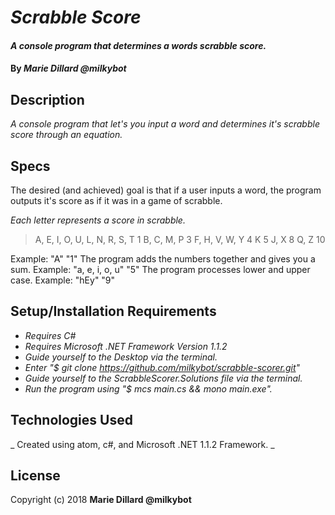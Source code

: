 # _Scrabble Score_

#### _A console program that determines a words scrabble score._

#### By _**Marie Dillard @milkybot**_

## Description
_A console program that let's you input a word and determines it's scrabble score through an equation._

## Specs
The desired (and achieved) goal is that if a user inputs a word, the program outputs it's score as if it was in a game of scrabble.

*Each letter represents a score in scrabble.*
> A, E, I, O, U, L, N, R, S, T       1 
> B, C, M, P                         3
> F, H, V, W, Y                      4
> K                                  5
> J, X                               8
> Q, Z                               10

Example: "A" "1"
The program adds the numbers together and gives you a sum.
Example: "a, e, i, o, u" "5"
The program processes lower and upper case.
Example: "hEy" "9"

## Setup/Installation Requirements
* _Requires C#_
* _Requires Microsoft .NET Framework Version 1.1.2_
* _Guide yourself to the Desktop via the terminal._
* _Enter "$ git clone https://github.com/milkybot/scrabble-scorer.git"_
* _Guide yourself to the ScrabbleScorer.Solutions file via the terminal._
* _Run the program using "$ mcs main.cs && mono main.exe"._

## Technologies Used
_ Created using atom, c#, and Microsoft .NET 1.1.2 Framework. _

## License
Copyright (c) 2018 **Marie Dillard @milkybot**
